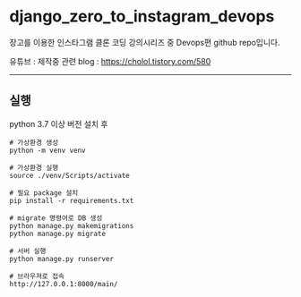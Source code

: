 # django_zero_to_instagram_devops

장고를 이용한 인스타그램 클론 코딩 강의시리즈 중 Devops편 github repo입니다. 

유튜브 : 제작중
관련 blog : https://cholol.tistory.com/580

---

## 실행

python 3.7 이상 버전 설치 후

```
# 가상환경 생성 
python -m venv venv

# 가상환경 실행
source ./venv/Scripts/activate

# 필요 package 설치
pip install -r requirements.txt

# migrate 명령어로 DB 생성
python manage.py makemigrations
python manage.py migrate

# 서버 실행
python manage.py runserver

# 브라우져로 접속
http://127.0.0.1:8000/main/
```
